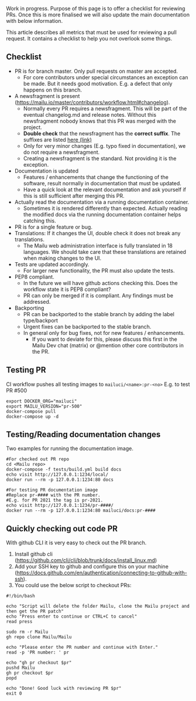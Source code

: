 Work in progress. Purpose of this page is to offer a checklist for reviewing PRs. Once this is more finalised we will also update the main documentation with below information.

This article describes all metrics that must be used for reviewing a pull request. It contains a checklist to help you not overlook some things.

## Checklist

* PR is for branch master. Only pull requests on master are accepted.
  * For core contributors under special circumstances an exception can be made. But it needs good motivation. E.g. a defect that only happens on this branch.
* A newsfragment is present (https://mailu.io/master/contributors/workflow.html#changelog). 
  * Normally every PR requires a newsfragment. This will be part of the eventual changelog.md and release notes. Without this newsfragment nobody knows that this PR was merged with the project.
  * **Double check** that the newsfragment has the **correct suffix**. The suffixes are listed [here (link)](https://mailu.io/1.9/contributors/workflow.html#changelog)
  * Only for very minor changes (E.g. typo fixed in documentation), we do not require a newsfragment.
  * Creating a newsfragment is the standard. Not providing it is the exception.
* Documentation is updated
  * Features / enhancements that change the functioning of the software, result normally in documentation that must be updated.
  * Have a quick look at the relevant documentation and ask yourself if this is still sufficient after merging this PR.
* Actually read the documentation via a running documentation container.
  * Sometimes it is rendered differently than expected. Actually reading the modified docs via the running documentation container helps catching this.
* PR is for a single feature or bug.
* Translations: If it changes the UI, double check it does not break any translations.
  * The Mailu web administration interface is fully translated in 18 languages. We should take care that these translations are retained when making changes to the UI.
* Tests are updated accordingly.
  * For larger new functionality, the PR must also update the tests.
* PEP8 compliant. 
  * In the future we will have github actions checking this. Does the workflow state it is PEP8 compliant?
  * PR can only be merged if it is compliant. Any findings must be addressed.
* Backporting
  * PR can be backported to the stable branch by adding the label type/backport
  * Urgent fixes can be backported to the stable branch.
  * In general only for bug fixes, not for new features / enhancements.
    * If you want to deviate for this, please discuss this first in the Mailu Dev chat (matrix) or @mention other core contributors in the PR.

## Testing PR
CI workflow pushes all testing images to `mailuci/<name>:pr-<no>`
E.g. to test PR #500
```
export DOCKER_ORG="mailuci"
export MAILU_VERSION="pr-500"
docker-compose pull
docker-compose up -d
```

## Testing/Reading documentation changes
Two examples for running the documentation image.

```
#For checked out PR repo
cd <Mailu repo>
docker-compose -f tests/build.yml build docs
echo visit http://127.0.0.1:1234/local/
docker run --rm -p 127.0.0.1:1234:80 docs
```
```
#For testing PR documentation image
#Replace pr-#### with the PR number. 
#E.g. for PR 2021 the tag is pr-2021.
echo visit http://127.0.0.1:1234/pr-####/
docker run --rm -p 127.0.0.1:1234:80 mailuci/docs:pr-####
```

## Quickly checking out code PR
With github  CLI it is very easy to check out the PR branch.

1. Install github cli (https://github.com/cli/cli/blob/trunk/docs/install_linux.md)
2. Add your SSH key to github and configure this on your machine (https://docs.github.com/en/authentication/connecting-to-github-with-ssh).
3. You could use the below script to checkout PRs:
```
#!/bin/bash

echo "Script will delete the folder Mailu, clone the Mailu project and then get the PR patch"
echo "Press enter to continue or CTRL+C to cancel"
read press

sudo rm -r Mailu
gh repo clone Mailu/Mailu

echo "Please enter the PR number and continue with Enter."
read -p 'PR number: ' pr

echo "gh pr checkout $pr"
pushd Mailu
gh pr checkout $pr
popd

echo "Done! Good luck with reviewing PR $pr"
exit 0
```